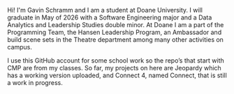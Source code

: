 Hi! I'm Gavin Schramm and I am a student at Doane University. I will graduate in May of 2026 with a Software Engineering major and a Data Analytics and Leadership Studies double minor. 
At Doane I am a part of the Programming Team, the Hansen Leadership Program, an Ambassador and build scene sets in the Theatre department among many other activities on campus.

I use this GitHub account for some school work so the repo’s that start with CMP are from my classes. So far, my projects on here are Jeopardy which has a working version uploaded,
and Connect 4, named Connect, that is still a work in progress. 
